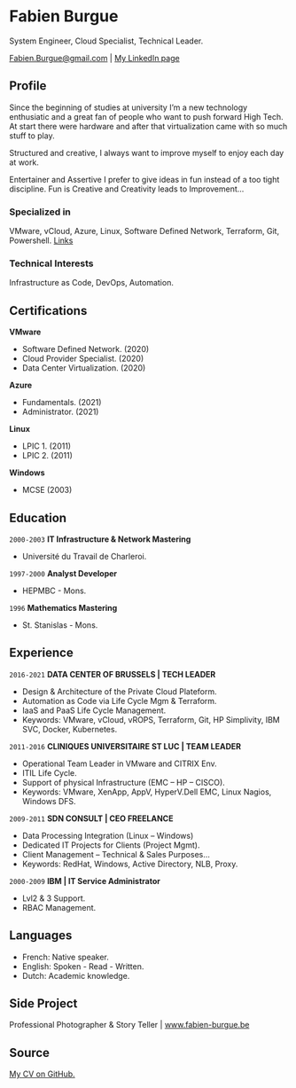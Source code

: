 # Fabien Burgue
System Engineer, Cloud Specialist, Technical Leader.

<div id="webaddress">
<a href="fabien.burgue@gmail.com">Fabien.Burgue@gmail.com</a>
| <a href="https://www.linkedin.com/in/fabien-burgue-81b676192/">My LinkedIn page</a>
</div>


## Profile

Since the beginning of studies at university I’m a new technology enthusiatic and a great fan of people who want to push forward High Tech. 
At start there were hardware and after that virtualization came with so much stuff to play. 

Structured and creative, I always want to improve myself to enjoy each day at work.

Entertainer and Assertive I prefer to give ideas in fun instead of a too tight discipline. Fun is Creative and Creativity leads to Improvement…





### Specialized in

VMware, vCloud, Azure, Linux, Software Defined Network, Terraform, Git, Powershell. [Links](https://sites.google.com/site/burguefab/home)


### Technical Interests

Infrastructure as Code, DevOps, Automation.

## Certifications
__VMware__
- Software Defined Network. (2020)
- Cloud Provider Specialist. (2020)
- Data Center Virtualization. (2020)

__Azure__
- Fundamentals. (2021)
- Administrator. (2021)

__Linux__
- LPIC 1. (2011) 
- LPIC 2. (2011)
  
__Windows__
- MCSE (2003)
## Education

`2000-2003`
__IT Infrastructure & Network Mastering__
- Université du Travail de Charleroi.

`1997-2000`
__Analyst Developer__
- HEPMBC - Mons.

`1996`
__Mathematics Mastering__

- St. Stanislas - Mons.

## Experience
`2016-2021`
__DATA CENTER OF BRUSSELS | TECH LEADER__
- Design & Architecture of the Private Cloud Plateform.
- Automation as Code via Life Cycle Mgm & Terraform.
- IaaS and PaaS Life Cycle Management.
- Keywords: VMware, vCloud, vROPS, Terraform, Git, HP Simplivity, IBM SVC, Docker, Kubernetes.

`2011-2016`
__CLINIQUES UNIVERSITAIRE ST LUC | TEAM LEADER__
- Operational Team Leader in VMware and CITRIX Env.
- ITIL Life Cycle.
- Support of physical Infrastructure (EMC – HP – CISCO).
- Keywords: VMware, XenApp, AppV, HyperV.Dell EMC, Linux Nagios, Windows DFS.

`2009-2011`
__SDN CONSULT | CEO FREELANCE__
- Data Processing Integration (Linux – Windows)
- Dedicated IT Projects for Clients (Project Mgmt).
- Client Management – Technical & Sales Purposes…
- Keywords: RedHat, Windows, Active Directory, NLB, Proxy.

`2000-2009`
__IBM | IT Service Administrator__
- Lvl2 & 3 Support.
- RBAC Management.

## Languages
- French: Native speaker.
- English: Spoken - Read - Written.
- Dutch: Academic knowledge.

## Side Project
Professional Photographer & Story Teller | www.fabien-burgue.be

## Source
[My CV on GitHub.](https://github.com/fburgue/Fabien-Burgue-CV/blob/master/index.md)


<!-- ### Footer

Last updated: October 2021 -->


